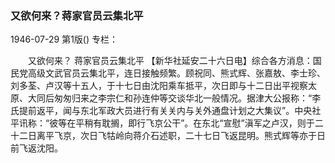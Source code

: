 ### 又欲何来？蒋家官员云集北平

1946-07-29
第1版()
专栏：

　　又欲何来？
    蒋家官员云集北平
    【新华社延安二十六日电】综合各方消息：国民党高级文武官员云集北平，连日接触频繁。顾祝同、熊式辉、张嘉敖、李士珍、刘多荃、卢汉等十五人，于十七日由沈阳乘车抵平，次日即与十二日出平视察太原、大同后匆匆归来之李宗仁和孙连仲等交谈华北一般情况。据津大公报称：“李氏提前返平，闻与东北军政大员进行有关关内与关外通盘计划之大集议”。中央社平讯称：“彼等在平稍有耽搁，即行飞京公干”。在东北“宣慰”滇军之卢汉，则于二十二日离平飞京，次日飞牯岭向蒋介石述职，二十七日飞返昆明。熊式辉等亦于日前飞返沈阳。
